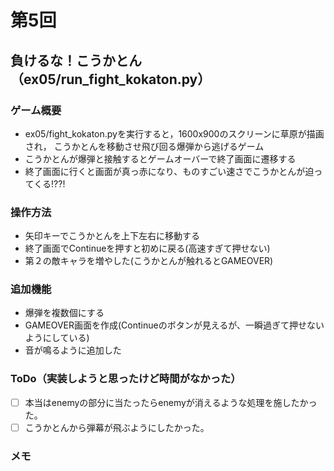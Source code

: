 # 第5回
## 負けるな！こうかとん（ex05/run_fight_kokaton.py）
### ゲーム概要
- ex05/fight_kokaton.pyを実行すると，1600x900のスクリーンに草原が描画され，
こうかとんを移動させ飛び回る爆弾から逃げるゲーム
- こうかとんが爆弾と接触するとゲームオーバーで終了画面に遷移する
- 終了画面に行くと画面が真っ赤になり、ものすごい速さでこうかとんが迫ってくる!??!
### 操作方法
- 矢印キーでこうかとんを上下左右に移動する
- 終了画面でContinueを押すと初めに戻る(高速すぎて押せない)
- 第２の敵キャラを増やした(こうかとんが触れるとGAMEOVER)
### 追加機能
- 爆弾を複数個にする
- GAMEOVER画面を作成(Continueのボタンが見えるが、一瞬過ぎて押せないようにしている)
- 音が鳴るように追加した
### ToDo（実装しようと思ったけど時間がなかった）
- [ ] 本当はenemyの部分に当たったらenemyが消えるような処理を施したかった。
- [ ] こうかとんから弾幕が飛ぶようにしたかった。

### メモ